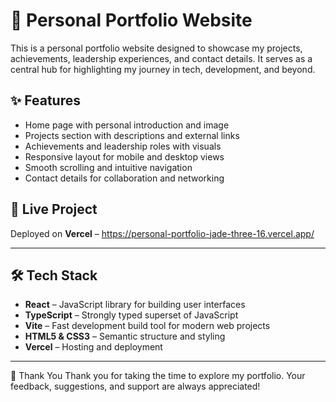 # 💼 Personal Portfolio Website

This is a personal portfolio website designed to showcase my projects, achievements, leadership experiences, and contact details. It serves as a central hub for highlighting my journey in tech, development, and beyond.

## ✨ Features

- Home page with personal introduction and image
- Projects section with descriptions and external links
- Achievements and leadership roles with visuals
- Responsive layout for mobile and desktop views
- Smooth scrolling and intuitive navigation
- Contact details for collaboration and networking

  
## 🚀 Live Project

Deployed on **Vercel** – https://personal-portfolio-jade-three-16.vercel.app/

---

## 🛠️ Tech Stack

- **React** – JavaScript library for building user interfaces  
- **TypeScript** – Strongly typed superset of JavaScript  
- **Vite** – Fast development build tool for modern web projects  
- **HTML5 & CSS3** – Semantic structure and styling  
- **Vercel** – Hosting and deployment  

---

🙏 Thank You
Thank you for taking the time to explore my portfolio. Your feedback, suggestions, and support are always appreciated!

